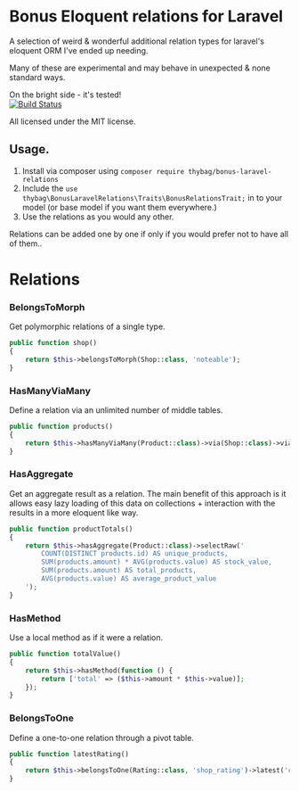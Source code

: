# Bonus Eloquent relations for Laravel

A selection of weird & wonderful additional relation types for laravel's eloquent ORM I've ended up needing.

Many of these are experimental and may behave in unexpected & none standard ways.

On the bright side - it's tested!       
[![Build Status](https://travis-ci.org/thybag/bonus-laravel-relations.svg?branch=master)](https://travis-ci.org/thybag/bonus-laravel-relations)
 
All licensed under the MIT license.

## Usage.

1. Install via composer using `composer require thybag/bonus-laravel-relations`
2. Include the `use thybag\BonusLaravelRelations\Traits\BonusRelationsTrait;` in to your model (or base model if you want them everywhere.)
3. Use the relations as you would any other.

Relations can be added one by one if only if you would prefer not to have all of them..

# Relations 

### BelongsToMorph
Get polymorphic relations of a single type.

```php
public function shop()
{
    return $this->belongsToMorph(Shop::class, 'noteable');
}
```

### HasManyViaMany
Define a relation via an unlimited number of middle tables.

```php
public function products()
{
    return $this->hasManyViaMany(Product::class)->via(Shop::class)->via(Franchise::class);
}
```

### HasAggregate
Get an aggregate result as a relation. The main benefit of this approach is it allows easy lazy loading of this data on collections + interaction with the results in a more eloquent like way.

```php
public function productTotals()
{
    return $this->hasAggregate(Product::class)->selectRaw('
        COUNT(DISTINCT products.id) AS unique_products,
        SUM(products.amount) * AVG(products.value) AS stock_value,
        SUM(products.amount) AS total_products,
        AVG(products.value) AS average_product_value
    ');
}
```

### HasMethod
Use a local method as if it were a relation.

```php
public function totalValue()
{
    return $this->hasMethod(function () {
        return ['total' => ($this->amount * $this->value)];
    });
}
```

### BelongsToOne
Define a one-to-one relation through a pivot table.

```php
public function latestRating()
{
    return $this->belongsToOne(Rating::class, 'shop_rating')->latest('created_at');
}
```
